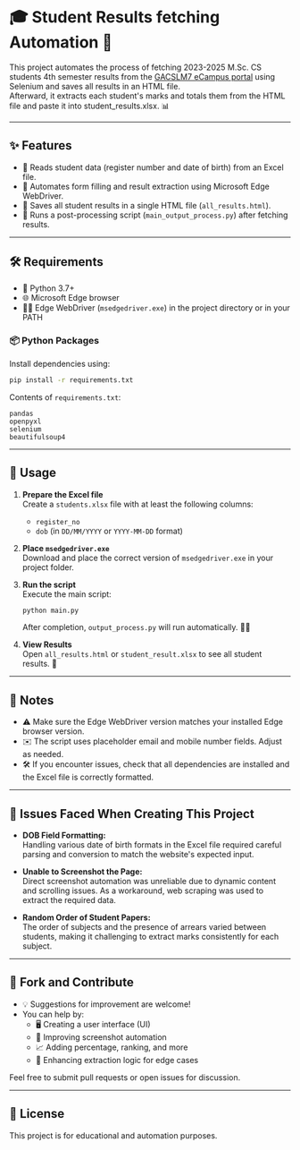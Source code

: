 # 🎓 Student Results fetching Automation 🚀

This project automates the process of fetching 2023-2025 M.Sc. CS students 4th semester results from the [GACSLM7 eCampus portal](https://ecampus.cc/gacslm7/index.php) using Selenium and saves all results in an HTML file.  
Afterward, it extracts each student's marks and totals them from the HTML file and paste it into student_results.xlsx. 📊

---

## ✨ Features

- 📑 Reads student data (register number and date of birth) from an Excel file.
- 🤖 Automates form filling and result extraction using Microsoft Edge WebDriver.
- 💾 Saves all student results in a single HTML file (`all_results.html`).
- 🏁 Runs a post-processing script (`main_output_process.py`) after fetching results.

---

## 🛠️ Requirements

- 🐍 Python 3.7+
- 🌐 Microsoft Edge browser
- 🧑‍💻 Edge WebDriver (`msedgedriver.exe`) in the project directory or in your PATH

### 📦 Python Packages

Install dependencies using:

```sh
pip install -r requirements.txt
```

Contents of `requirements.txt`:
```
pandas
openpyxl
selenium
beautifulsoup4
```

---

## 🚦 Usage

1. **Prepare the Excel file**  
   Create a `students.xlsx` file with at least the following columns:
   - `register_no`
   - `dob` (in `DD/MM/YYYY` or `YYYY-MM-DD` format)

2. **Place `msedgedriver.exe`**  
   Download and place the correct version of `msedgedriver.exe` in your project folder.

3. **Run the script**  
   Execute the main script:
   ```sh
   python main.py
   ```

   After completion, `output_process.py` will run automatically. 🏃‍♂️

4. **View Results**  
   Open `all_results.html` or `student_result.xlsx` to see all student results. 🎉

---

## 📝 Notes

- ⚠️ Make sure the Edge WebDriver version matches your installed Edge browser version.
- ✉️ The script uses placeholder email and mobile number fields. Adjust as needed.
- 🛠️ If you encounter issues, check that all dependencies are installed and the Excel file is correctly formatted.

---

## 🐞 Issues Faced When Creating This Project

- **DOB Field Formatting:**  
  Handling various date of birth formats in the Excel file required careful parsing and conversion to match the website's expected input.

- **Unable to Screenshot the Page:**  
  Direct screenshot automation was unreliable due to dynamic content and scrolling issues. As a workaround, web scraping was used to extract the required data.

- **Random Order of Student Papers:**  
  The order of subjects and the presence of arrears varied between students, making it challenging to extract marks consistently for each subject.

---

## 🤝 Fork and Contribute

- 💡 Suggestions for improvement are welcome!  
- You can help by:
  - 🖥️ Creating a user interface (UI)
  - 📸 Improving screenshot automation
  - 📈 Adding percentage, ranking, and more
  - 🧩 Enhancing extraction logic for edge cases


Feel free to submit pull requests or open issues for discussion.

---

## 📜 License

This project is for educational and automation purposes.